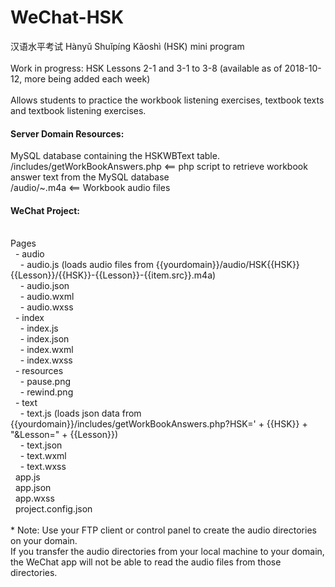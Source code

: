 # WeChat-HSK
汉语水平考试 Hànyǔ Shuǐpíng Kǎoshì (HSK) mini program<br/>
<br/>
Work in progress: HSK Lessons 2-1 and 3-1 to 3-8 (available as of 2018-10-12, more being added each week)<br/>
<br/>
Allows students to practice the workbook listening exercises, textbook texts and textbook listening exercises.<br/>
<h4>Server Domain Resources:</h4>
MySQL database containing the HSKWBText table.<br/>
/includes/getWorkBookAnswers.php <== php script to retrieve workbook answer text from the MySQL database<br/>
/audio/~.m4a <== Workbook audio files<br/>
<h4>WeChat Project:</h4><br/>
Pages<br/>
&nbsp;&nbsp;- audio<br/>
&nbsp;&nbsp;&nbsp;&nbsp;- audio.js (loads audio files from {{yourdomain}}/audio/HSK{{HSK}}{{Lesson}}/{{HSK}}-{{Lesson}}-{{item.src}}.m4a)<br/>
&nbsp;&nbsp;&nbsp;&nbsp;- audio.json<br/>
&nbsp;&nbsp;&nbsp;&nbsp;- audio.wxml<br/>
&nbsp;&nbsp;&nbsp;&nbsp;- audio.wxss<br/>
&nbsp;&nbsp;- index<br/>
&nbsp;&nbsp;&nbsp;&nbsp;- index.js<br/>
&nbsp;&nbsp;&nbsp;&nbsp;- index.json<br/>
&nbsp;&nbsp;&nbsp;&nbsp;- index.wxml<br/>
&nbsp;&nbsp;&nbsp;&nbsp;- index.wxss<br/>
&nbsp;&nbsp;- resources<br/>
&nbsp;&nbsp;&nbsp;&nbsp;- pause.png<br/>
&nbsp;&nbsp;&nbsp;&nbsp;- rewind.png<br/>
&nbsp;&nbsp;- text<br/>
&nbsp;&nbsp;&nbsp;&nbsp;- text.js (loads json data from {{yourdomain}}/includes/getWorkBookAnswers.php?HSK=' + {{HSK}} + "&Lesson=" + {{Lesson}})<br/>
&nbsp;&nbsp;&nbsp;&nbsp;- text.json<br/>
&nbsp;&nbsp;&nbsp;&nbsp;- text.wxml<br/>
&nbsp;&nbsp;&nbsp;&nbsp;- text.wxss<br/>
&nbsp;&nbsp;app.js<br/>
&nbsp;&nbsp;app.json<br/>
&nbsp;&nbsp;app.wxss<br/>
&nbsp;&nbsp;project.config.json<br/>
<br/>
* Note: Use your FTP client or control panel to create the audio directories on your domain. <br/>
  If you transfer the audio directories from your local machine to your domain, the WeChat app will not be able to read the audio files from those directories.<br/>
